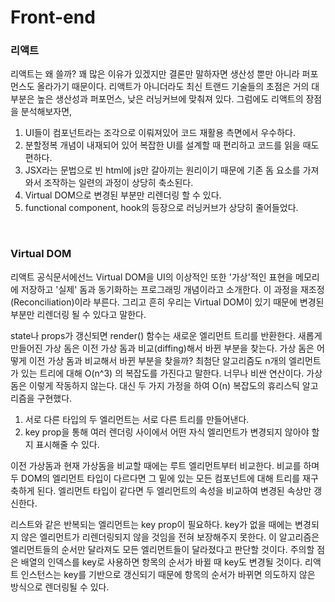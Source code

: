 # Front-end

### 리액트

리액트는 왜 쓸까? 꽤 많은 이유가 있겠지만 결론만 말하자면 생산성 뿐만 아니라 퍼포먼스도 올라가기 때문이다. 리액트가 아니더라도 최신 트랜드 기술들의 초점은 거의 대부분은 높은 생산성과 퍼포먼스, 낮은 러닝커브에 맞춰져 있다. 그럼에도 리액트의 장점을 분석해보자면,

1. UI들이 컴포넌트라는 조각으로 이뤄져있어 코드 재활용 측면에서 우수하다.
2. 분할정복 개념이 내재되어 있어 복잡한 UI를 설계할 때 편리하고 코드를 읽을 때도 편하다.
3. JSX라는 문법으로 빈 html에 js만 갈아끼는 원리이기 때문에 기존 돔 요소를 가져와서 조작하는 일련의 과정이 상당히 축소된다.
4. Virtual DOM으로 변경된 부분만 리렌더링 할 수 있다.
5. functional component, hook의 등장으로 러닝커브가 상당히 줄어들었다.

<br/>

### Virtual DOM

리액트 공식문서에선느 Virtual DOM을 UI의 이상적인 또한 '가상'적인 표현을 메모리에 저장하고 '실제' 돔과 동기화하는 프로그래밍 개념이라고 소개한다. 이 과정을 재조정(Reconciliation)이라 부른다. 그리고 흔히 우리는 Virtual DOM이 있기 때문에 변경된 부분만 리렌더링 될 수 있다고 말한다.

state나 props가 갱신되면 render() 함수는 새로운 엘리먼트 트리를 반환한다. 새롭게 만들어진 가상 돔은 이전 가상 돔과 비교(diffing)해서 바뀐 부분을 찾는다. 가상 돔은 어떻게 이전 가상 돔과 비교해서 바뀐 부분을 찾을까? 최첨단 알고리즘도 n개의 엘리먼트가 있는 트리에 대해 O(n^3) 의 복잡도를 가진다고 말한다. 너무나 비싼 연산이다. 가상 돔은 이렇게 작동하지 않는다. 대신 두 가지 가정을 하여 O(n) 복잡도의 휴리스틱 알고리즘을 구현했다.

1. 서로 다른 타입의 두 엘리먼트는 서로 다른 트리를 만들어낸다.
2. key prop을 통해 여러 렌더링 사이에서 어떤 자식 엘리먼트가 변경되지 않아야 할지 표시해줄 수 있다.

이전 가상돔과 현재 가상돔을 비교할 때에는 루트 엘리먼트부터 비교한다. 비교를 하며 두 DOM의 엘리먼트 타입이 다르다면 그 밑에 있는 모든 컴포넌트에 대해 트리를 재구축하게 된다. 엘리먼트 타입이 같다면 두 엘리먼트의 속성을 비교하여 변경된 속상만 갱신한다.

리스트와 같은 반복되는 엘리먼트는 key prop이 필요하다. key가 없을 때에는 변경되지 않은 엘리먼트가 리렌더링되지 않을 것임을 전혀 보장해주지 못한다. 이 알고리즘은 엘리먼트들의 순서만 달라져도 모든 엘리먼트들이 달라졌다고 판단할 것이다. 주의할 점은 배열의 인덱스를 key로 사용하면 항목의 순서가 바뀔 때 key도 변경될 것이다. 리액트 인스턴스는 key를 기반으로 갱신되기 때문에 항목의 순서가 바뀌면 의도하지 않은 방식으로 렌더링될 수 있다.
